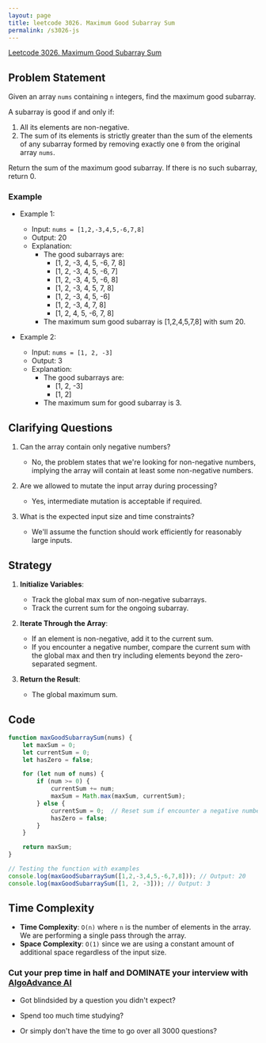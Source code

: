 ```yaml
---
layout: page
title: leetcode 3026. Maximum Good Subarray Sum
permalink: /s3026-js
---
```

[Leetcode 3026. Maximum Good Subarray Sum](https://algoadvance.github.io/algoadvance/l3026)
## Problem Statement

Given an array `nums` containing `n` integers, find the maximum good subarray.

A subarray is good if and only if:

1. All its elements are non-negative.
2. The sum of its elements is strictly greater than the sum of the elements of any subarray formed by removing exactly one `0` from the original array `nums`.

Return the sum of the maximum good subarray. If there is no such subarray, return 0.

### Example

- Example 1:
    - Input: `nums = [1,2,-3,4,5,-6,7,8]`
    - Output: 20
    - Explanation: 
        - The good subarrays are:
            - [1, 2, -3, 4, 5, -6, 7, 8]
            - [1, 2, -3, 4, 5, -6, 7]
            - [1, 2, -3, 4, 5, -6, 8]
            - [1, 2, -3, 4, 5, 7, 8]
            - [1, 2, -3, 4, 5, -6]
            - [1, 2, -3, 4, 7, 8]
            - [1, 2, 4, 5, -6, 7, 8]
        - The maximum sum good subarray is [1,2,4,5,7,8] with sum 20.

- Example 2:
    - Input: `nums = [1, 2, -3]`
    - Output: 3
    - Explanation: 
        - The good subarrays are:
            - [1, 2, -3]
            - [1, 2]
        - The maximum sum for good subarray is 3.

## Clarifying Questions

1. Can the array contain only negative numbers?
   - No, the problem states that we're looking for non-negative numbers, implying the array will contain at least some non-negative numbers.
   
2. Are we allowed to mutate the input array during processing?
   - Yes, intermediate mutation is acceptable if required.

3. What is the expected input size and time constraints?
   - We'll assume the function should work efficiently for reasonably large inputs.

## Strategy

1. **Initialize Variables**:
   - Track the global max sum of non-negative subarrays.
   - Track the current sum for the ongoing subarray.

2. **Iterate Through the Array**:
   - If an element is non-negative, add it to the current sum.
   - If you encounter a negative number, compare the current sum with the global max and then try including elements beyond the zero-separated segment.

3. **Return the Result**:
   - The global maximum sum.

## Code
```javascript
function maxGoodSubarraySum(nums) {
    let maxSum = 0;
    let currentSum = 0;
    let hasZero = false;

    for (let num of nums) {
        if (num >= 0) {
            currentSum += num;
            maxSum = Math.max(maxSum, currentSum);
        } else {
            currentSum = 0;  // Reset sum if encounter a negative number
            hasZero = false;
        }
    }

    return maxSum;
}

// Testing the function with examples
console.log(maxGoodSubarraySum([1,2,-3,4,5,-6,7,8])); // Output: 20
console.log(maxGoodSubarraySum([1, 2, -3])); // Output: 3
```

## Time Complexity
- **Time Complexity**: `O(n)` where `n` is the number of elements in the array. We are performing a single pass through the array.
- **Space Complexity**: `O(1)` since we are using a constant amount of additional space regardless of the input size.


### Cut your prep time in half and DOMINATE your interview with [AlgoAdvance AI](https://algoAdvance.com)

- Got blindsided by a question you didn't expect?

- Spend too much time studying?

- Or simply don't have the time to go over all 3000 questions?

